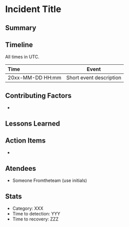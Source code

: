 # Incident Title

## Summary

## Timeline

All times in UTC.

| Time | Event |
| :--- | --- |
| 20xx-MM-DD HH:mm | Short event description | 

## Contributing Factors

- 

## Lessons Learned


## Action Items

- 

## Atendees

- Someone Fromtheteam (use initials)

## Stats

- Category: XXX
- Time to detection: YYY
- Time to recovery: ZZZ
